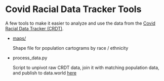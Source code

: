 # Covid Racial Data Tracker Tools

A few tools to make it easier to analyze and use the data from the [Covid Racial Data Tracker (CRDT)](https://covidtracking.com/race).

* [maps/](./maps) 

    Shape file for population cartograms by race / ethnicity

* process_data.py

    Script to unpivot raw CRDT data, join it with matching population data, and publish to data.world [here](https://data.world/fryanpan13/covid-tracking-racial-data) 
